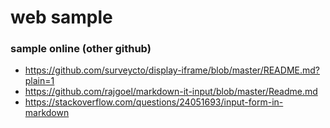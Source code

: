 
# web sample

### sample online (other github)
* https://github.com/surveycto/display-iframe/blob/master/README.md?plain=1
* https://github.com/rajgoel/markdown-it-input/blob/master/Readme.md
* https://stackoverflow.com/questions/24051693/input-form-in-markdown
